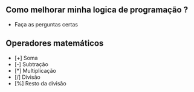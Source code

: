 ## Como melhorar minha logica de programação ?
- Faça as perguntas certas

## Operadores matemáticos
- [+] Soma
- [-] Subtração
- [*] Multiplicação
- [/] Divisão
- [%] Resto da divisão
